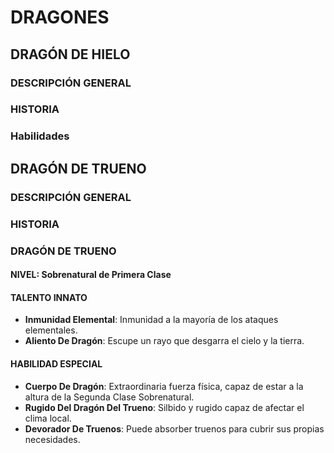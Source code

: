 # DRAGONES
## DRAGÓN DE HIELO

### DESCRIPCIÓN GENERAL


### HISTORIA

### Habilidades

## DRAGÓN DE TRUENO
### DESCRIPCIÓN GENERAL


### HISTORIA

### DRAGÓN DE TRUENO
#### NIVEL: Sobrenatural de Primera Clase

#### TALENTO INNATO
- **Inmunidad Elemental**: Inmunidad a la mayoría de los ataques elementales.
- **Aliento De Dragón**: Escupe un rayo que desgarra el cielo y la tierra.

#### HABILIDAD ESPECIAL
- **Cuerpo De Dragón**: Extraordinaria fuerza física, capaz de estar a la altura de la Segunda Clase Sobrenatural.
- **Rugido Del Dragón Del Trueno**: Silbido y rugido capaz de afectar el clima local.
- **Devorador De Truenos**: Puede absorber truenos para cubrir sus propias necesidades.